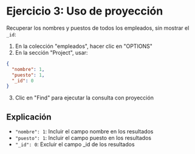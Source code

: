 # Ejercicio 3: Uso de proyección

Recuperar los nombres y puestos de todos los empleados, sin mostrar el `_id`:

1. En la colección "empleados", hacer clic en "OPTIONS"
2. En la sección "Project", usar:

```json
{
  "nombre": 1, 
  "puesto": 1, 
  "_id": 0
}
```

3. Clic en "Find" para ejecutar la consulta con proyección

## Explicación
- `"nombre": 1`: Incluir el campo nombre en los resultados
- `"puesto": 1`: Incluir el campo puesto en los resultados
- `"_id": 0`: Excluir el campo _id de los resultados

